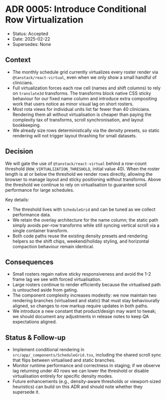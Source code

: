 # ADR 0005: Introduce Conditional Row Virtualization

- Status: Accepted
- Date: 2025-02-22
- Supersedes: None

## Context
- The monthly schedule grid currently virtualizes every roster render via `@tanstack/react-virtual`, even when we only show a small handful of clinicians.
- Full virtualization forces each row cell (names and shift columns) to rely on `translate3d` transforms. The transforms block native CSS sticky behaviour for our fixed name column and introduce extra compositing work that users notice as minor visual lag on short rosters.
- Most rota views for individual units list far fewer than 40 clinicians. Rendering them all without virtualisation is cheaper than paying the complexity tax of transforms, scroll synchronisation, and layout bookkeeping.
- We already size rows deterministically via the density presets, so static rendering will not trigger layout thrashing for small datasets.

## Decision
We will gate the use of `@tanstack/react-virtual` behind a row-count threshold (`ROW_VIRTUALIZATION_THRESHOLD`, initial value 40). When the roster length is at or below the threshold we render rows directly, allowing the browser to manage layout and sticky positioning without transforms. Above the threshold we continue to rely on virtualisation to guarantee scroll performance for large schedules.

Key details:
- The threshold lives with `ScheduleGrid` and can be tuned as we collect performance data.
- We retain the overlay architecture for the name column; the static path simply avoids per-row transforms while still syncing vertical scroll via a single container transform.
- Both code paths reuse the existing density presets and rendering helpers so the shift chips, weekend/holiday styling, and horizontal compaction behaviour remain identical.

## Consequences
- Small rosters regain native sticky responsiveness and avoid the 1-2 frame lag we see with forced virtualisation.
- Large rosters continue to render efficiently because the virtualised path is untouched aside from gating.
- The component complexity increases modestly: we now maintain two rendering branches (virtualised and static) that must stay behaviourally aligned, so changes to row markup require updates in both paths.
- We introduce a new constant that product/design may want to tweak; we should document any adjustments in release notes to keep QA expectations aligned.

## Status & Follow-up
- Implement conditional rendering in `src/app/_components/ScheduleGrid.tsx`, including the shared scroll sync that flips between virtualised and static branches.
- Monitor runtime performance and correctness in staging; if we observe lag returning under 40 rows we can lower the threshold or disable virtualisation entirely for specific density modes.
- Future enhancements (e.g., density-aware thresholds or viewport-sized heuristics) can build on this ADR and should note whether they supersede it.
